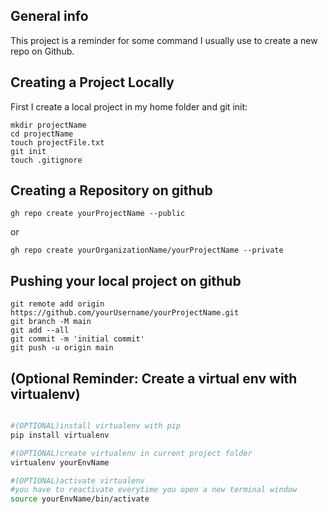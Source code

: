 ## General info
This project is a reminder for some command I usually use to create a new repo on Github.

## Creating a Project Locally
First I create a local project in my home folder and git init:

```
mkdir projectName
cd projectName
touch projectFile.txt
git init
touch .gitignore
```

## Creating a Repository on github

```
gh repo create yourProjectName --public
```

or

```
gh repo create yourOrganizationName/yourProjectName --private
```

## Pushing your local project on github

```
git remote add origin https://github.com/yourUsername/yourProjectName.git
git branch -M main
git add --all
git commit -m 'initial commit'
git push -u origin main
```

## (Optional Reminder: Create a virtual env with virtualenv)
```bash

#(OPTIONAL)install virtualenv with pip
pip install virtualenv

#(OPTIONAL)create virtualenv in current project folder
virtualenv yourEnvName

#(OPTIONAL)activate virtualenv
#you have to reactivate everytime you open a new terminal window
source yourEnvName/bin/activate
```
